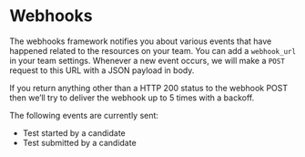 # Webhooks

The webhooks framework notifies you about various events that have happened related to the resources on your team. You can add a
`webhook_url` in your team settings. Whenever a new event occurs, we will make a `POST` request to this URL with a JSON payload in body.

If you return anything other than a HTTP 200 status to the webhook POST then we’ll try to deliver the webhook up to 5 times with a backoff.

The following events are currently sent:

* Test started by a candidate
* Test submitted by a candidate